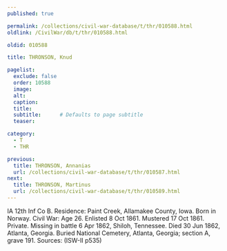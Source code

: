 ```yaml
---
published: true

permalink: /collections/civil-war-database/t/thr/010588.html
oldlink: /CivilWar/db/t/thr/010588.html

oldid: 010588

title: THRONSON, Knud

pagelist:
  exclude: false
  order: 10588
  image: 
  alt:
  caption:
  title:
  subtitle:      # Defaults to page subtitle
  teaser:

category: 
  - T 
  - THR

previous:
  title: THRONSON, Annanias
  url: /collections/civil-war-database/t/thr/010587.html  
next:
  title: THRONSON, Martinus
  url: /collections/civil-war-database/t/thr/010589.html   
---
```

IA 12th Inf Co B. Residence: Paint Creek, Allamakee County, Iowa. Born in Norway. Civil War: Age 26. Enlisted 8 Oct 1861. Mustered 17 Oct 1861. Private. Missing in battle 6 Apr 1862, Shiloh, Tennessee. Died 30 Jun 1862, Atlanta, Georgia. Buried National Cemetery, Atlanta, Georgia; section A, grave 191. Sources: (ISW-II p535)